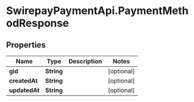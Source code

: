 # SwirepayPaymentApi.PaymentMethodResponse

## Properties

Name | Type | Description | Notes
------------ | ------------- | ------------- | -------------
**gid** | **String** |  | [optional] 
**createdAt** | **String** |  | [optional] 
**updatedAt** | **String** |  | [optional] 


